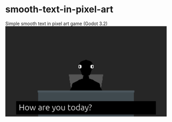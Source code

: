 # smooth-text-in-pixel-art
Simple smooth text in pixel art game (Godot 3.2)
![alt text](screenshot.png)
